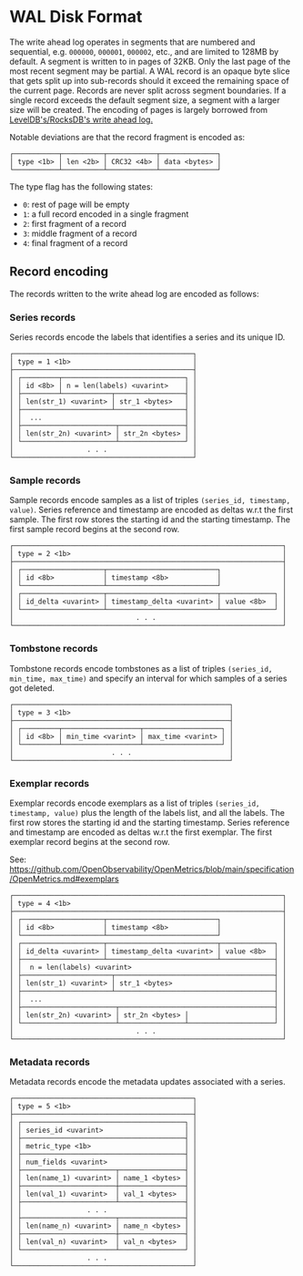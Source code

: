 # WAL Disk Format

The write ahead log operates in segments that are numbered and sequential,
e.g. `000000`, `000001`, `000002`, etc., and are limited to 128MB by default.
A segment is written to in pages of 32KB. Only the last page of the most recent segment
may be partial. A WAL record is an opaque byte slice that gets split up into sub-records
should it exceed the remaining space of the current page. Records are never split across
segment boundaries. If a single record exceeds the default segment size, a segment with
a larger size will be created.
The encoding of pages is largely borrowed from [LevelDB's/RocksDB's write ahead log.](https://github.com/facebook/rocksdb/wiki/Write-Ahead-Log-File-Format)

Notable deviations are that the record fragment is encoded as:

```
┌───────────┬──────────┬────────────┬──────────────┐
│ type <1b> │ len <2b> │ CRC32 <4b> │ data <bytes> │
└───────────┴──────────┴────────────┴──────────────┘
```

The type flag has the following states:

* `0`: rest of page will be empty
* `1`: a full record encoded in a single fragment
* `2`: first fragment of a record
* `3`: middle fragment of a record
* `4`: final fragment of a record

## Record encoding

The records written to the write ahead log are encoded as follows:

### Series records

Series records encode the labels that identifies a series and its unique ID.

```
┌────────────────────────────────────────────┐
│ type = 1 <1b>                              │
├────────────────────────────────────────────┤
│ ┌─────────┬──────────────────────────────┐ │
│ │ id <8b> │ n = len(labels) <uvarint>    │ │
│ ├─────────┴────────────┬─────────────────┤ │
│ │ len(str_1) <uvarint> │ str_1 <bytes>   │ │
│ ├──────────────────────┴─────────────────┤ │
│ │  ...                                   │ │
│ ├───────────────────────┬────────────────┤ │
│ │ len(str_2n) <uvarint> │ str_2n <bytes> │ │
│ └───────────────────────┴────────────────┘ │
│                  . . .                     │
└────────────────────────────────────────────┘
```

### Sample records

Sample records encode samples as a list of triples `(series_id, timestamp, value)`.
Series reference and timestamp are encoded as deltas w.r.t the first sample.
The first row stores the starting id and the starting timestamp.
The first sample record begins at the second row.

```
┌──────────────────────────────────────────────────────────────────┐
│ type = 2 <1b>                                                    │
├──────────────────────────────────────────────────────────────────┤
│ ┌────────────────────┬───────────────────────────┐               │
│ │ id <8b>            │ timestamp <8b>            │               │
│ └────────────────────┴───────────────────────────┘               │
│ ┌────────────────────┬───────────────────────────┬─────────────┐ │
│ │ id_delta <uvarint> │ timestamp_delta <uvarint> │ value <8b>  │ │
│ └────────────────────┴───────────────────────────┴─────────────┘ │
│                              . . .                               │
└──────────────────────────────────────────────────────────────────┘
```

### Tombstone records

Tombstone records encode tombstones as a list of triples `(series_id, min_time, max_time)`
and specify an interval for which samples of a series got deleted.

```
┌─────────────────────────────────────────────────────┐
│ type = 3 <1b>                                       │
├─────────────────────────────────────────────────────┤
│ ┌─────────┬───────────────────┬───────────────────┐ │
│ │ id <8b> │ min_time <varint> │ max_time <varint> │ │
│ └─────────┴───────────────────┴───────────────────┘ │
│                        . . .                        │
└─────────────────────────────────────────────────────┘
```

### Exemplar records

Exemplar records encode exemplars as a list of triples `(series_id, timestamp, value)` 
plus the length of the labels list, and all the labels.
The first row stores the starting id and the starting timestamp.
Series reference and timestamp are encoded as deltas w.r.t the first exemplar.
The first exemplar record begins at the second row.

See: https://github.com/OpenObservability/OpenMetrics/blob/main/specification/OpenMetrics.md#exemplars

```
┌──────────────────────────────────────────────────────────────────┐
│ type = 4 <1b>                                                    │
├──────────────────────────────────────────────────────────────────┤
│ ┌────────────────────┬───────────────────────────┐               │
│ │ id <8b>            │ timestamp <8b>            │               │
│ └────────────────────┴───────────────────────────┘               │
│ ┌────────────────────┬───────────────────────────┬─────────────┐ │
│ │ id_delta <uvarint> │ timestamp_delta <uvarint> │ value <8b>  │ │
│ ├────────────────────┴───────────────────────────┴─────────────┤ │
│ │  n = len(labels) <uvarint>                                   │ │
│ ├──────────────────────┬───────────────────────────────────────┤ │
│ │ len(str_1) <uvarint> │ str_1 <bytes>                         │ │
│ ├──────────────────────┴───────────────────────────────────────┤ │
│ │  ...                                                         │ │
│ ├───────────────────────┬──────────────────────────────────────┤ │
│ │ len(str_2n) <uvarint> │ str_2n <bytes> │                     │ │
│ └───────────────────────┴────────────────┴─────────────────────┘ │
│                              . . .                               │
└──────────────────────────────────────────────────────────────────┘
```

### Metadata records

Metadata records encode the metadata updates associated with a series.

```
┌────────────────────────────────────────────┐
│ type = 5 <1b>                              │
├────────────────────────────────────────────┤
│ ┌────────────────────────────────────────┐ │
│ │ series_id <uvarint>                    │ │
│ ├────────────────────────────────────────┤ │
│ │ metric_type <1b>                       │ │
│ ├────────────────────────────────────────┤ │
│ │ num_fields <uvarint>                   │ │
│ ├───────────────────────┬────────────────┤ │
│ │ len(name_1) <uvarint> │ name_1 <bytes> │ │
│ ├───────────────────────┼────────────────┤ │
│ │ len(val_1) <uvarint>  │ val_1 <bytes>  │ │
│ ├───────────────────────┴────────────────┤ │
│ │                . . .                   │ │
│ ├───────────────────────┬────────────────┤ │
│ │ len(name_n) <uvarint> │ name_n <bytes> │ │
│ ├───────────────────────┼────────────────┤ │
│ │ len(val_n) <uvarint>  │ val_n <bytes>  │ │
│ └───────────────────────┴────────────────┘ │
│                  . . .                     │
└────────────────────────────────────────────┘
```

